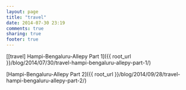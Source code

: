 ```yaml
---
layout: page
title: "travel"
date: 2014-07-30 23:19
comments: true
sharing: true
footer: true
---
```


[[travel] Hampi-Bengaluru-Allepy Part 1]({{ root_url }}/blog/2014/07/30/travel-hampi-bengaluru-allepy-part-1/)

[Hampi-Bengaluru-Allepy Part 2]({{ root_url }}/blog/2014/09/28/travel-hampi-bengaluru-allepy-part-2/)